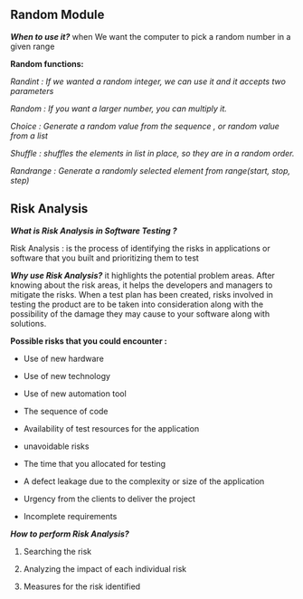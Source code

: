 ## Random Module

***When to use it?***
when We want the computer to pick a random number in a given range

**Random functions:**

*Randint : If we wanted a random integer, we can use it and it accepts two parameters*

*Random : If you want a larger number, you can multiply it.*

*Choice : Generate a random value from the sequence , or random value from a list*

*Shuffle : shuffles the elements in list in place, so they are in a random order.*

*Randrange : Generate a randomly selected element from range(start, stop, step)*


## Risk Analysis


***What is Risk Analysis in Software Testing ?***

Risk Analysis : is the process of identifying the risks in applications or software that you built and prioritizing them to test

***Why use Risk Analysis?***
it highlights the potential problem areas. After knowing about the risk areas, it helps the developers and managers to mitigate the risks. When a test plan has been created, risks involved in testing the product are to be taken into consideration along with the possibility of the damage they may cause to your software along with solutions.

**Possible risks that you could encounter :**

- Use of new hardware

- Use of new technology

- Use of new automation tool

- The sequence of code

- Availability of test resources for the application

- unavoidable risks

- The time that you allocated for testing

- A defect leakage due to the complexity or size of the application

- Urgency from the clients to deliver the project

- Incomplete requirements

***How to perform Risk Analysis?***

1. Searching the risk

2. Analyzing the impact of each individual risk

3. Measures for the risk identified

